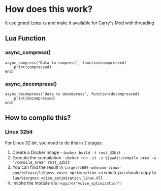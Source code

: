 # How does this work?
It use [gmod-lzma-rs](https://github.com/WilliamVenner/gmod-lzma-rs) and make it available for Garry's Mod with threading

## Lua Function

### async_compress()
	async_compress("Data to compress", function(compressed)
		print(compressed)
	end)

### async_decompress()
	async_decompress("Data to decompress", function(decompressed)
		print(decompressed)
	end)

## How to compile this?
### Linux 32bit
For Linux 32 bit, you need to do this in 2 stages:
1. Create a Docker image - `docker build -t rust_32bit .`
2. Execute the compilation - `docker run -it -v $(pwd):/compile_area -w "/compile_area" rust_32bit`
3. You can find the result in `target/i686-unknown-linux-gnu/release/libgmsv_voice_optimization.so` which you should copy to `lua/bin/gmsv_voice_optimization_linux.dll`
4. Invoke the module via `require("voice_optimization")`